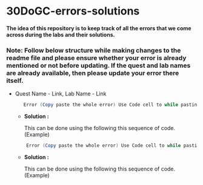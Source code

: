 # 30DoGC-errors-solutions
#### The idea of this repository is to keep track of all the errors that we come across during the labs and their solutions.
### Note: Follow below structure while making changes to the readme file and please ensure whether your error is already mentioned or not before updating. If the quest and lab names are already available, then please update your error there itself. 
- Quest Name - Link, Lab Name - Link
   ```Powershell 
      Error (Copy paste the whole error) Use Code cell to while pasting the error. 
   ```
  - **Solution :**
  
    This can be done using the following this sequence of code. (Example)
  
  ```Powershell 
      Error (Copy paste the whole error) Use Code cell to while pasting the error. 
   ```
  - **Solution :**
  
    This can be done using the following this sequence of code. (Example)
